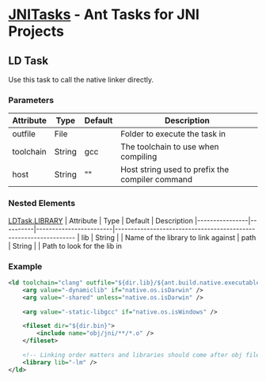 [JNITasks](https://github.com/kwhat/jnitasks/) - Ant Tasks for JNI Projects
===========================================================================

## LD Task
Use this task to call the native linker directly.

### Parameters
| Attribute      | Type     | Default                | Description
|----------------|----------|------------------------|-----------------------------------------------------------------
| outfile        | File     |                        | Folder to execute the task in
| toolchain      | String   | gcc                    | The toolchain to use when compiling
| host           | String   | ""                     | Host string used to prefix the compiler command

### Nested Elements

[LDTask.LIBRARY](LD.md)
| Attribute      | Type     | Default                | Description
|----------------|----------|------------------------|-----------------------------------------------------------------
| lib            | String   |                        | Name of the library to link against
| path           | String   |                        | Path to look for the lib in

### Example

```XML
<ld toolchain="clang" outfile="${dir.lib}/${ant.build.native.executable}">
	<arg value="-dynamiclib" if="native.os.isDarwin" />
	<arg value="-shared" unless="native.os.isDarwin" />

	<arg value="-static-libgcc" if="native.os.isWindows" />

	<fileset dir="${dir.bin}">
		<include name="obj/jni/**/*.o" />
	</fileset>

	<!-- Linking order matters and libraries should come after obj files. -->
	<library lib="-lm" />
</ld>
```
